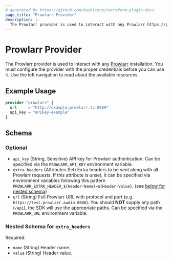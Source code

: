 ```yaml
---
# generated by https://github.com/hashicorp/terraform-plugin-docs
page_title: "Prowlarr Provider"
description: |-
  The Prowlarr provider is used to interact with any Prowlarr https://prowlarr.com/ installation. You must configure the provider with the proper credentials before you can use it. Use the left navigation to read about the available resources.
---
```


# Prowlarr Provider

The Prowlarr provider is used to interact with any [Prowlarr](https://prowlarr.com/) installation. You must configure the provider with the proper credentials before you can use it. Use the left navigation to read about the available resources.

## Example Usage

```terraform
provider "prowlarr" {
  url     = "http://example.prowlarr.tv:8989"
  api_key = "APIkey-example"
}
```

<!-- schema generated by tfplugindocs -->
## Schema

### Optional

- `api_key` (String, Sensitive) API key for Prowlarr authentication. Can be specified via the `PROWLARR_API_KEY` environment variable.
- `extra_headers` (Attributes Set) Extra headers to be sent along with all Prowlarr requests. If this attribute is unset, it can be specified via environment variables following this pattern `PROWLARR_EXTRA_HEADER_${Header-Name}=${Header-Value}`. (see [below for nested schema](#nestedatt--extra_headers))
- `url` (String) Full Prowlarr URL with protocol and port (e.g. `https://test.prowlarr.audio:8686`). You should **NOT** supply any path (`/api`), the SDK will use the appropriate paths. Can be specified via the `PROWLARR_URL` environment variable.

<a id="nestedatt--extra_headers"></a>
### Nested Schema for `extra_headers`

Required:

- `name` (String) Header name.
- `value` (String) Header value.
